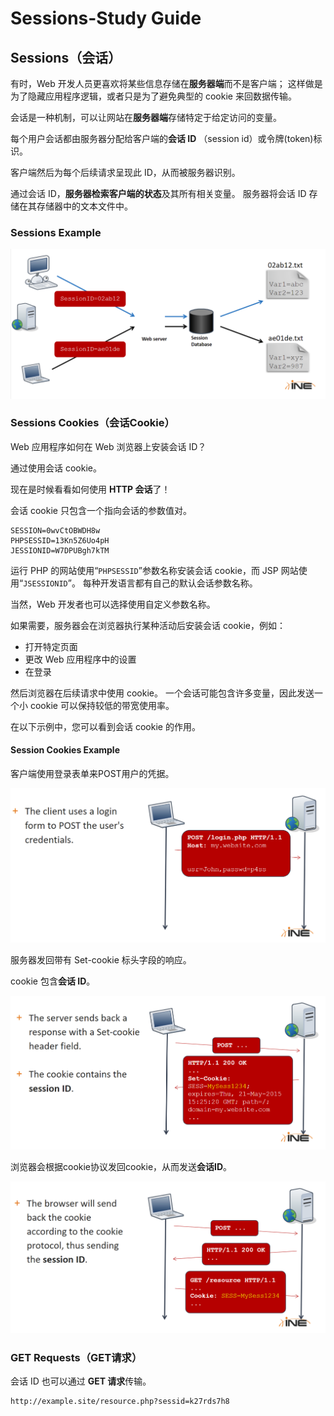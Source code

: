 # Sessions-Study Guide

## Sessions（会话）

有时，Web 开发人员更喜欢将某些信息存储在**服务器端**而不是客户端； 这样做是为了隐藏应用程序逻辑，或者只是为了避免典型的 cookie 来回数据传输。

会话是一种机制，可以让网站在**服务器端**存储特定于给定访问的变量。

每个用户会话都由服务器分配给客户端的**会话 ID** （session id）或令牌(token)标识。

客户端然后为每个后续请求呈现此 ID，从而被服务器识别。

通过会话 ID，**服务器检索客户端的状态**及其所有相关变量。 服务器将会话 ID 存储在其存储器中的文本文件中。



### Sessions Example

![image-20210907161606590](/img/in-post/ine/image-20210907161606590.png)

### Sessions Cookies（会话Cookie）

Web 应用程序如何在 Web 浏览器上安装会话 ID？

通过使用会话 cookie。

现在是时候看看如何使用 **HTTP 会话**了！

会话 cookie 只包含一个指向会话的参数值对。

```http
SESSION=0wvCtOBWDH8w
PHPSESSID=13Kn5Z6Uo4pH
JESSIONID=W7DPUBgh7kTM
```

运行 PHP 的网站使用“`PHPSESSID`”参数名称安装会话 cookie，而 JSP 网站使用“`JSESSIONID`”。 每种开发语言都有自己的默认会话参数名称。

当然，Web 开发者也可以选择使用自定义参数名称。

如果需要，服务器会在浏览器执行某种活动后安装会话 cookie，例如：

- 打开特定页面
- 更改 Web 应用程序中的设置
- 在登录 

然后浏览器在后续请求中使用 cookie。 一个会话可能包含许多变量，因此发送一个小 cookie 可以保持较低的带宽使用率。

在以下示例中，您可以看到会话 cookie 的作用。



#### Session Cookies Example

客户端使用登录表单来POST用户的凭据。

![image-20210907162205510](/img/in-post/ine/image-20210907162205510.png)

服务器发回带有 Set-cookie 标头字段的响应。

cookie 包含**会话 ID**。

![image-20210907162427768](/img/in-post/ine/image-20210907162427768.png)

浏览器会根据cookie协议发回cookie，从而发送**会话ID**。

![image-20210907162520441](/img/in-post/ine/image-20210907162520441.png)

### GET Requests（GET请求）

会话 ID 也可以通过 **GET 请求**传输。

```url
http://example.site/resource.php?sessid=k27rds7h8
```

